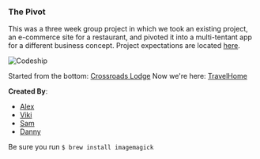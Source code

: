 ### The Pivot

This was a three week group project in which we took an existing project, an e-commerce site for a restaurant,
and pivoted it into a multi-tentant app for a different business concept.
Project expectations are located [here](http://tutorials.jumpstartlab.com/projects/the_pivot.html).

![Codeship](https://codeship.com/projects/f01d6570-683e-0132-d0c9-3ad5c353d440/status?branch=master)

Started from the bottom: [Crossroads Lodge](https://crossroads-lodge.herokuapp.com/)
Now we're here: [TravelHome](http://travel-home.herokuapp.com/)

**Created By**:
* [Alex](https://github.com/dalexj)
* [Viki](https://github.com/VikiAnn)
* [Sam](https://github.com/skuhlmann)
* [Danny](https://github.com/dglunz)

Be sure you run `$ brew install imagemagick`

